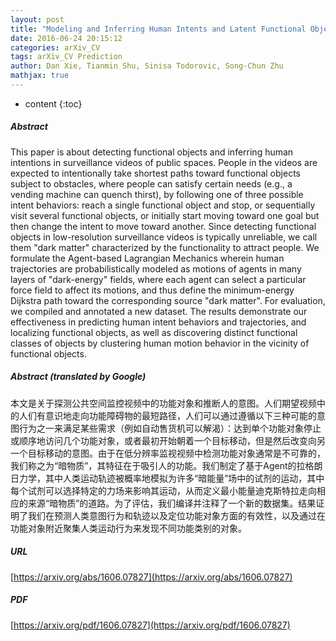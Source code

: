```yaml
---
layout: post
title: "Modeling and Inferring Human Intents and Latent Functional Objects for Trajectory Prediction"
date: 2016-06-24 20:15:12
categories: arXiv_CV
tags: arXiv_CV Prediction
author: Dan Xie, Tianmin Shu, Sinisa Todorovic, Song-Chun Zhu
mathjax: true
---
```


* content
{:toc}

##### Abstract
This paper is about detecting functional objects and inferring human intentions in surveillance videos of public spaces. People in the videos are expected to intentionally take shortest paths toward functional objects subject to obstacles, where people can satisfy certain needs (e.g., a vending machine can quench thirst), by following one of three possible intent behaviors: reach a single functional object and stop, or sequentially visit several functional objects, or initially start moving toward one goal but then change the intent to move toward another. Since detecting functional objects in low-resolution surveillance videos is typically unreliable, we call them "dark matter" characterized by the functionality to attract people. We formulate the Agent-based Lagrangian Mechanics wherein human trajectories are probabilistically modeled as motions of agents in many layers of "dark-energy" fields, where each agent can select a particular force field to affect its motions, and thus define the minimum-energy Dijkstra path toward the corresponding source "dark matter". For evaluation, we compiled and annotated a new dataset. The results demonstrate our effectiveness in predicting human intent behaviors and trajectories, and localizing functional objects, as well as discovering distinct functional classes of objects by clustering human motion behavior in the vicinity of functional objects.

##### Abstract (translated by Google)
本文是关于探测公共空间监控视频中的功能对象和推断人的意图。人们期望视频中的人们有意识地走向功能障碍物的最短路径，人们可以通过遵循以下三种可能的意图行为之一来满足某些需求（例如自动售货机可以解渴）：达到单个功能对象停止或顺序地访问几个功能对象，或者最初开始朝着一个目标移动，但是然后改变向另一个目标移动的意图。由于在低分辨率监视视频中检测功能对象通常是不可靠的，我们称之为“暗物质”，其特征在于吸引人的功能。我们制定了基于Agent的拉格朗日力学，其中人类运动轨迹被概率地模拟为许多“暗能量”场中的试剂的运动，其中每个试剂可以选择特定的力场来影响其运动，从而定义最小能量迪克斯特拉走向相应的来源“暗物质”的道路。为了评估，我们编译并注释了一个新的数据集。结果证明了我们在预测人类意图行为和轨迹以及定位功能对象方面的有效性，以及通过在功能对象附近聚集人类运动行为来发现不同功能类别的对象。

##### URL
[https://arxiv.org/abs/1606.07827](https://arxiv.org/abs/1606.07827)

##### PDF
[https://arxiv.org/pdf/1606.07827](https://arxiv.org/pdf/1606.07827)

